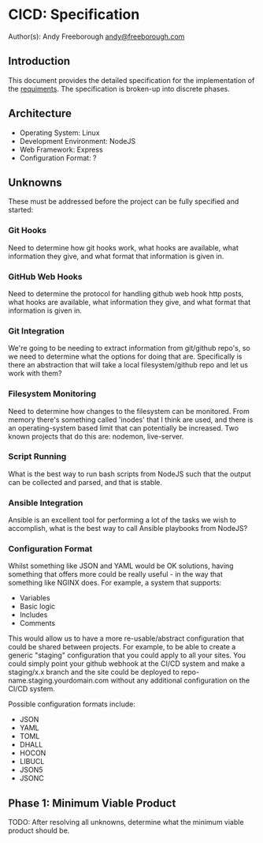 # CICD: Specification

Author(s):
  Andy Freeborough <andy@freeborough.com>

## Introduction

This document provides the detailed specification for the implementation of the [requiments](requirements.md).  The specification is broken-up into discrete phases.

## Architecture

* Operating System: Linux
* Development Environment: NodeJS
* Web Framework: Express
* Configuration Format: ?

## Unknowns

These must be addressed before the project can be fully specified and started:

### Git Hooks

Need to determine how git hooks work, what hooks are available, what information they give, and what format that information is given in.

### GitHub Web Hooks

Need to determine the protocol for handling github web hook http posts, what hooks are available, what information they give, and what format that information is given in.

### Git Integration

We're going to be needing to extract information from git/github repo's, so we need to determine what the options for doing that are.  Specifically is there an abstraction that will take a local filesystem/github repo and let us work with them?

### Filesystem Monitoring

Need to determine how changes to the filesystem can be monitored.  From memory there's something called 'inodes' that I think are used, and there is an operating-system based limit that can potentially be increased.  Two known projects that do this are: nodemon, live-server.

### Script Running

What is the best way to run bash scripts from NodeJS such that the output can be collected and parsed, and that is stable.

### Ansible Integration

Ansible is an excellent tool for performing a lot of the tasks we wish to accomplish, what is the best way to call Ansible playbooks from NodeJS?

### Configuration Format

Whilst something like JSON and YAML would be OK solutions, having something that offers more could be really useful - in the way that something like NGINX does.  For example, a system that supports:

* Variables
* Basic logic
* Includes
* Comments

This would allow us to have a more re-usable/abstract configuration that could be shared between projects.  For example, to be able to create a generic "staging" configuration that you could apply to all your sites.  You could simply point your github webhook at the CI/CD system and make a staging/x.x branch and the site could be deployed to repo-name.staging.yourdomain.com without any additional configuration on the CI/CD system.

Possible configuration formats include:

* JSON
* YAML
* TOML
* DHALL
* HOCON
* LIBUCL
* JSON5
* JSONC

## Phase 1: Minimum Viable Product

TODO: After resolving all unknowns, determine what the minimum viable product should be.

